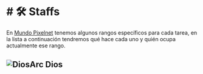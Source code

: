 # # 🛠️ Staffs

En [Mundo Pixelnet](**/README.md) tenemos algunos rangos específicos para cada tarea, en la lista a continuación tendremos qué hace cada uno y quién ocupa actualmente ese rango.

## ![DiosArc](**/images/Rangos/Dios/diosarc.png) **Dios**
